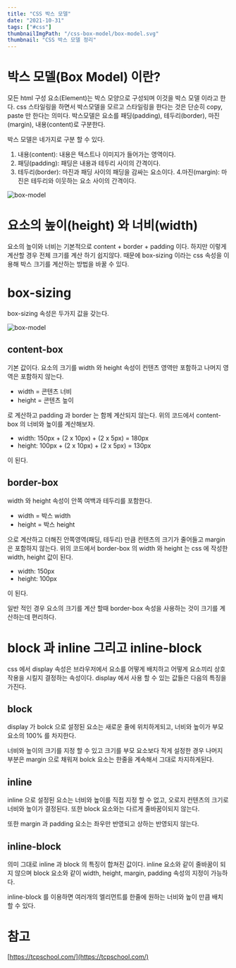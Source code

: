 ```yaml
---
title: "CSS 박스 모델"
date: "2021-10-31"
tags: ["#css"]
thumbnailImgPath: "/css-box-model/box-model.svg"
thumbnail: "CSS 박스 모델 정리"
---
```


# 박스 모델(Box Model) 이란?

모든 html 구성 요소(Element)는 박스 모양으로 구성되며 이것을 박스 모델 이라고 한다. css 스타일링을 하면서 박스모델을 모르고 스타일링을 한다는 것은 단순히 copy, paste 만 한다는 의미다. 박스모델은 요소를 패딩(padding), 테두리(border), 마진(margin), 내용(content)로 구분한다.

박스 모델은 네가지로 구분 할 수 있다.

1. 내용(content): 내용은 텍스트나 이미지가 들어가는 영역이다.
2. 패딩(padding): 패딩은 내용과 테두리 사이의 간격이다.
3. 테두리(border): 마진과 패딩 사이의 패딩을 감싸는 요소이다. 4.마진(margin): 마진은 테두리와 이웃하는 요소 사이의 간격이다.

![box-model](/css-box-model/css-boxmodel.png)

# 요소의 높이(height) 와 너비(width)

요소의 높이와 너비는 기본적으로 content + border + padding 이다. 하지만 이렇게 계산할 경우 전체 크기를 계산 하기 쉽지않다. 때문에 box-sizing 이라는 css 속성을 이용해 박스 크기를 계산하는 방법을 바꿀 수 있다.

# box-sizing

box-sizing 속성은 두가지 값을 갖는다.

![box-model](https://codesandbox.io/embed/box-sizing-xhzdl?fontsize=14&hidenavigation=1&theme=dark)

## content-box

기본 값이다. 요소의 크기를 width 와 height 속성이 컨텐츠 영역만 포함하고 나머지 영역은 포함하지 않는다.

- width = 콘텐츠 너비
- height = 콘텐츠 높이

로 계산하고 padding 과 border 는 함께 계산되지 않는다. 위의 코드에서 content-box 의 너비와 높이를 계산해보자.

- width: 150px + (2 x 10px) + (2 x 5px) = 180px
- height: 100px + (2 x 10px) + (2 x 5px) = 130px

이 된다.

## border-box

width 와 height 속성이 안쪽 여백과 테두리를 포함한다.

- width = 박스 width
- height = 박스 height

으로 계산하고 더해진 안쪽영역(패딩, 테두리) 만큼 컨텐츠의 크기가 줄어들고 margin 은 포함하지 않는다.
위의 코드에서 border-box 의 width 와 height 는 css 에 작성한 width, height 값이 된다.

- width: 150px
- height: 100px

이 된다.

일반 적인 경우 요소의 크기를 계산 할때 border-box 속성을 사용하는 것이 크기를 계산하는데 편리하다.

# block 과 inline 그리고 inline-block

css 에서 display 속성은 브라우저에서 요소를 어떻게 배치하고 어떻게 요소끼리 상호작용을 시킬지 결정하는 속성이다.
display 에서 사용 할 수 있는 값들은 다음의 특징을 가진다.

## block

display 가 bolck 으로 설정된 요소는 새로운 줄에 위치하게되고, 너비와 높이가 부모 요소의 100% 를 차지한다.

너비와 높이의 크기를 지정 할 수 있고 크기를 부모 요소보다 작게 설정한 경우 나머지 부분은 margin 으로 채워져 bolck 요소는 한줄을 계속해서 그대로 차지하게된다.

## inline

inline 으로 설정된 요소는 너비와 높이를 직접 지정 할 수 없고, 오로지 컨텐츠의 크기로 너비와 높이가 결정된다. 또한 block 요소와는 다르게 줄바꿈이되지 않는다.

또한 margin 과 padding 요소는 좌우만 반영되고 상하는 반영되지 않는다.

## inline-block

의미 그대로 inline 과 block 의 특징이 합쳐진 값이다. inline 요소와 같이 줄바꿈이 되지 않으며 block 요소와 같이 width, height, margin, padding 속성의 지정이 가능하다.

inline-block 를 이용하면 여러개의 엘리먼트를 한줄에 원하는 너비와 높이 만큼 배치 할 수 있다.

# 참고

[https://tcpschool.com/](https://tcpschool.com/)
